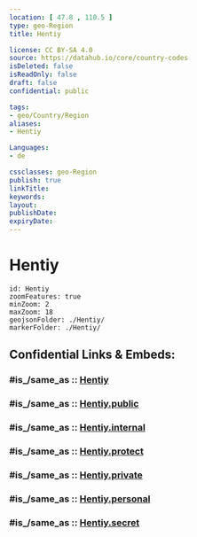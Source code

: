```yaml
---
location: [ 47.8 , 110.5 ] 
type: geo-Region
title: Hentiy

license: CC BY-SA 4.0
source: https://datahub.io/core/country-codes
isDeleted: false
isReadOnly: false
draft: false
confidential: public

tags:
- geo/Country/Region
aliases:
- Hentiy

Languages:
- de

cssclasses: geo-Region
publish: true
linkTitle: 
keywords: 
layout: 
publishDate: 
expiryDate: 
---
```


# Hentiy

```leaflet
id: Hentiy
zoomFeatures: true 
minZoom: 2 
maxZoom: 18
geojsonFolder: ./Hentiy/
markerFolder: ./Hentiy/
```


## Confidential Links & Embeds: 

### #is_/same_as :: [Hentiy](/_Standards/Earth/Continent/Asia/Asia~East/Mongolia/Provinces~Mongolia/Hentiy.md) 

### #is_/same_as :: [Hentiy.public](/_public/Earth/Continent/Asia/Asia~East/Mongolia/Provinces~Mongolia/Hentiy.public.md) 

### #is_/same_as :: [Hentiy.internal](/_internal/Earth/Continent/Asia/Asia~East/Mongolia/Provinces~Mongolia/Hentiy.internal.md) 

### #is_/same_as :: [Hentiy.protect](/_protect/Earth/Continent/Asia/Asia~East/Mongolia/Provinces~Mongolia/Hentiy.protect.md) 

### #is_/same_as :: [Hentiy.private](/_private/Earth/Continent/Asia/Asia~East/Mongolia/Provinces~Mongolia/Hentiy.private.md) 

### #is_/same_as :: [Hentiy.personal](/_personal/Earth/Continent/Asia/Asia~East/Mongolia/Provinces~Mongolia/Hentiy.personal.md) 

### #is_/same_as :: [Hentiy.secret](/_secret/Earth/Continent/Asia/Asia~East/Mongolia/Provinces~Mongolia/Hentiy.secret.md)

